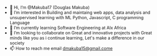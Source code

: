 - 👋 Hi, I’m @Makuba17 (Douglas Makuba)
- 👀 I’m interested in Building and maintaing web apps, data analysis and unsupervised learning with ML
      Python, Javascript, C programming Language
- 🌱 I’m currently learning Software Engineering at Alx Africa
- 💞️ I’m looking to collaborate on Great and innovative projects with Great minds like you as i continue learning, Let's make a difference in our society
- 📫 How to reach me email dmakuba15@gmail.come

